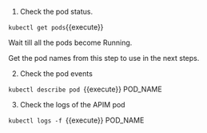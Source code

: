 1) Check the pod status.

`kubectl get pods`{{execute}}

Wait till all the pods become Running.

Get the pod names from this step to use in the next steps.

2) Check the pod events

`kubectl describe pod `{{execute}}
POD_NAME

3) Check the logs of the APIM pod

`kubectl logs -f `{{execute}} 
POD_NAME
